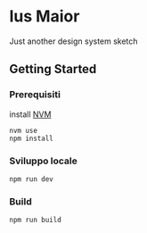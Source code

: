 # Ius Maior

Just another design system sketch

## Getting Started


### Prerequisiti

install [NVM](https://github.com/creationix/nvm)

```
nvm use
npm install
```

### Sviluppo locale

```
npm run dev
```

### Build

```
npm run build
```